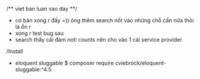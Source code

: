 /** viet ban luan vao day **/
+ cơ bản xong r đấy =)) ông thêm search nốt vào những chỗ cần nữa thôi là ổn r
+ xong r test bug sau
+ search thấy cái đám noti counts nên cho vào 1 cái service provider 

/Install
+ eloquent sluggable $ composer require cviebrock/eloquent-sluggable:^4.5


